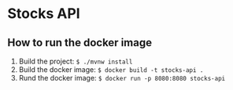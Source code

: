 # Stocks API

## How to run the docker image

1. Build the project: ```$ ./mvnw install```
2. Build the docker image: ```$ docker build -t stocks-api .```
3. Rund the docker image: ```$ docker run -p 8080:8080 stocks-api```
